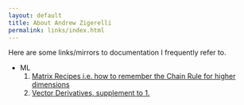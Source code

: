 ```yaml
---
layout: default
title: About Andrew Zigerelli
permalink: links/index.html
---
```


Here are some links/mirrors to documentation I frequently refer to.

* ML
    1. [Matrix Recipes i.e. how to remember the Chain Rule for higher dimensions](../documents/MatrixRecipes.pdf)
    2. [Vector Derivatives, supplement to 1.](../documents/vecDerivs.pdf)
